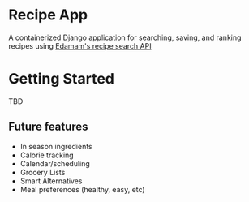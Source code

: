# Recipe App

A containerized Django application for searching, saving, and ranking recipes using [Edamam's recipe search API](https://developer.edamam.com/edamam-recipe-api) 

# Getting Started

TBD

## Future features
- In season ingredients
- Calorie tracking
- Calendar/scheduling
- Grocery Lists
- Smart Alternatives
- Meal preferences (healthy, easy, etc)